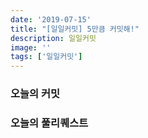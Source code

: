 ```yaml
---
date: '2019-07-15'
title: "[일일커밋] 5만큼 커밋해!"
description: 일일커밋
image: ''
tags: ['일일커밋']
---
```


### 오늘의 커밋

#### 

### 오늘의 풀리퀘스트